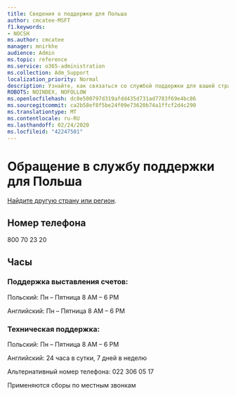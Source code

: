 ```yaml
---
title: Сведения о поддержке для Польша
author: cmcatee-MSFT
f1.keywords:
- NOCSH
ms.author: cmcatee
manager: mnirkhe
audience: Admin
ms.topic: reference
ms.service: o365-administration
ms.collection: Adm_Support
localization_priority: Normal
description: Узнайте, как связаться со службой поддержки для вашей страны или региона.
ROBOTS: NOINDEX, NOFOLLOW
ms.openlocfilehash: dc0e500797d319afdd435d731ad7783f69e4bc86
ms.sourcegitcommit: ca2b58ef8f5be24f09e73620b74a1ffcf2d4c290
ms.translationtype: MT
ms.contentlocale: ru-RU
ms.lasthandoff: 02/24/2020
ms.locfileid: "42247501"
---
```

# <a name="contact-support-for-poland"></a>Обращение в службу поддержки для Польша

[Найдите другую страну или регион](../contact-support-for-business-products.md).

## <a name="phone-number"></a>Номер телефона
800 70 23 20

## <a name="hours"></a>Часы
### <a name="billing-support"></a>Поддержка выставления счетов:

Польский: Пн – Пятница 8 AM – 6 PM

Английский: Пн – Пятница 8 AM – 6 PM

### <a name="technical-support"></a>Техническая поддержка:

Польский: Пн – Пятница 8 AM – 6 PM

Английский: 24 часа в сутки, 7 дней в неделю

Альтернативный номер телефона: 022 306 05 17

Применяются сборы по местным звонкам